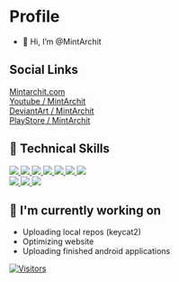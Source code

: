 
# Profile
- 👋 Hi, I’m @MintArchit

## Social Links
[Mintarchit.com](https://mintarchit.com)<br>
[Youtube    / MintArchit](https://www.youtube.com/channel/UC3kiIQ_Hv_mfGmGGPrVYTDA)<br>
[DeviantArt / MintArchit](https://www.deviantart.com/mintarchit)<br>
[PlayStore  / MintArchit](https://play.google.com/store/apps/developer?id=MintArchit)<br>

## 💼 Technical Skills


[![](https://img.shields.io/badge/Code-HTML5-informational?style=flat&logo=HTML5&color=E34F26)
![](https://img.shields.io/badge/Code-JavaScript-informational?style=flat&logo=JavaScript&color=F7DF1E)
![](https://img.shields.io/badge/Code-CSS3-informational?style=flat&logo=CSS3&color=1572B6)
![](https://img.shields.io/badge/Code-MySQL-informational?style=flat&logo=MySQL&color=181717)
![](https://img.shields.io/badge/Code-SQLite-informational?style=flat&logo=SQLite&color=003B57)
![](https://img.shields.io/badge/Code-Python-informational?style=flat&logo=Python&color=003B57)
![](https://img.shields.io/badge/Code-Material--UI-informational?style=flat&logo=Material-UI&color=0081CB)
</br>
![](https://img.shields.io/badge/Tools-Netlify-informational?style=flat&logo=netlify&color=00C7B7)
![](https://img.shields.io/badge/Tools-Git-informational?style=flat&logo=Git&color=F05032)
![](https://img.shields.io/badge/Tools-GitHub-informational?style=flat&logo=GitHub&color=181717)](#profile)

## 🔭 I'm currently working on

- Uploading local repos (keycat2)
- Optimizing website
- Uploading finished android applications

[![Visitors](https://visitor-badge.glitch.me/badge?page_id=MintArchit.MintArchit)](#profile)

<!---
- 👀 I’m interested in ...
- 🌱 I’m currently learning ...
- 💞️ I’m looking to collaborate on ...
- 📫 How to reach me ...
MintArchit/MintArchit is a ✨ special ✨ repository because its `README.md` (this file) appears on your GitHub profile.
You can click the Preview link to take a look at your changes.
--->
